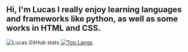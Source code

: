## Hi, I'm Lucas I really enjoy learning languages and frameworks like python, as well as some works in HTML and CSS.

![Lucas GitHub stats](https://github-readme-stats.vercel.app/api?username=lucasav1&show_icons=true&theme=dracula)
[![Top Langs](https://github-readme-stats.vercel.app/api/top-langs/?username=lucasav1&langs_count=8)](https://github.com/lucasav1/github-readme-stats)
